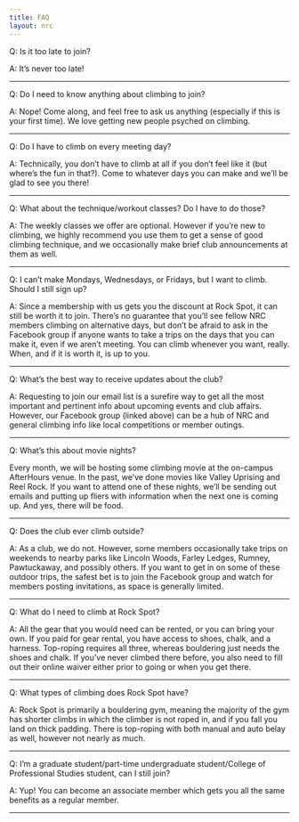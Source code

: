 ```yaml
---
title: FAQ
layout: nrc
---
```

Q: Is it too late to join?

A: It’s never too late!

---

Q: Do I need to know anything about climbing to join?

A: Nope! Come along, and feel free to ask us anything (especially if this is your first time). We love getting new people psyched on climbing.

---

Q: Do I have to climb on every meeting day?

A: Technically, you don’t have to climb at all if you don’t feel like it (but where’s the fun in that?). Come to whatever days you can make and we’ll be glad to see you there!

---

Q: What about the technique/workout classes? Do I have to do those?

A: The weekly classes we offer are optional. However if you’re new to climbing, we highly recommend you use them to get a sense of good climbing technique, and we occasionally make brief club announcements at them as well.

---

Q: I can’t make Mondays, Wednesdays, or Fridays, but I want to climb. Should I still sign up?

A: Since a membership with us gets you the discount at Rock Spot, it can still be worth it to join. There’s no guarantee that you’ll see fellow NRC members climbing on alternative days, but don’t be afraid to ask in the Facebook group if anyone wants to take a trips on the days that you can make it, even if we aren’t meeting. You can climb whenever you want, really. When, and if it is worth it, is up to you.

---

Q: What’s the best way to receive updates about the club?

A: Requesting to join our email list is a surefire way to get all the most important and pertinent info about upcoming events and club affairs. However, our Facebook group (linked above) can be a hub of NRC and general climbing info like local competitions or member outings.

---

Q: What’s this about movie nights?

Every month, we will be hosting some climbing movie at the on-campus AfterHours venue. In the past, we’ve done movies like Valley Uprising and Reel Rock. If you want to attend one of these nights, we’ll be sending out emails and putting up fliers with information when the next one is coming up. And yes, there will be food.

---

Q: Does the club ever climb outside?

A: As a club, we do not. However, some members occasionally take trips on weekends to nearby parks like Lincoln Woods, Farley Ledges, Rumney, Pawtuckaway, and possibly others. If you want to get in on some of these outdoor trips, the safest bet is to join the Facebook group and watch for members posting invitations, as space is generally limited.

---

Q: What do I need to climb at Rock Spot?

A: All the gear that you would need can be rented, or you can bring your own. If you paid for gear rental, you have access to shoes, chalk, and a harness. Top-roping requires all three, whereas bouldering just needs the shoes and chalk. If you’ve never climbed there before, you also need to fill out their online waiver either prior to going or when you get there.

---

Q: What types of climbing does Rock Spot have?

A: Rock Spot is primarily a bouldering gym, meaning the majority of the gym has shorter climbs in which the climber is not roped in, and if you fall you land on thick padding. There is top-roping with both manual and auto belay as well, however not nearly as much.

---

Q: I’m a graduate student/part-time undergraduate student/College of Professional Studies student, can I still join?

A: Yup! You can become an associate member which gets you all the same benefits as a regular member.

---
